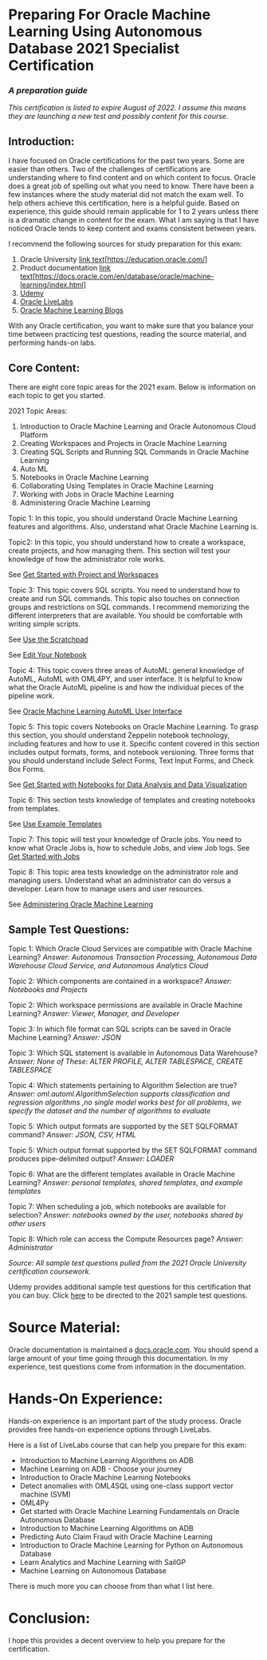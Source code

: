 # Preparing For Oracle Machine Learning Using Autonomous Database 2021 Specialist Certification
### *A preparation guide*

*This certification is listed to expire August of 2022.  I assume this means they are launching a new test and possibly content for this course.*

## Introduction:

I have focused on Oracle certifications for the past two years. Some are easier than others. Two of the challenges of certifications are understanding where to find content and on which content to focus. Oracle does a great job of spelling out what you need to know. There have been a few instances where the study material did not match the exam well. To help others achieve this certification, here is a helpful guide. Based on experience, this guide should remain applicable for 1 to 2 years unless there is a dramatic change in content for the exam. What I am saying is that I have noticed Oracle tends to keep content and exams consistent between years.

I recommend the following sources for study preparation for this exam:
1.	Oracle University <a href="url">link text</a>[https://education.oracle.com/]
2.	Product documentation <a href="url">link text</a>[https://docs.oracle.com/en/database/oracle/machine-learning/index.html]
3.	<a href="https://www.udemy.com/">Udemy </a>
4.	<a href="https://apexapps.oracle.com/pls/apex/dbpm/r/livelabs/home">Oracle LiveLabs</a>
5.	<a href="https://blogs.oracle.com/machinelearning/">Oracle Machine Learning Blogs</a>

With any Oracle certification, you want to make sure that you balance your time between practicing test questions, reading the source material, and performing hands-on labs.

## Core Content:

There are eight core topic areas for the 2021 exam. Below is information on each topic to get you started.

2021 Topic Areas:
1.	Introduction to Oracle Machine Learning and Oracle Autonomous Cloud Platform
2.	Creating Workspaces and Projects in Oracle Machine Learning
3.	Creating SQL Scripts and Running SQL Commands in Oracle Machine Learning
4.	Auto ML
5.	Notebooks in Oracle Machine Learning
6.	Collaborating Using Templates in Oracle Machine Learning
7.	Working with Jobs in Oracle Machine Learning
8.	Administering Oracle Machine Learning

Topic 1: In this topic, you should understand Oracle Machine Learning features and algorithms. Also, understand what Oracle Machine Learning is.

Topic2: In this topic, you should understand how to create a workspace, create projects, and how managing them.  This section will test your knowledge of how the administrator role works.  

See <a href="https://docs.oracle.com/en/database/oracle/machine-learning/oml-notebooks/omlug/get-started-project-and-workspaces1.html">Get Started with Project and Workspaces</a>

Topic 3: This topic covers SQL scripts.  You need to understand how to create and run SQL commands.  This topic also touches on connection groups and restrictions on SQL commands.  I recommend memorizing the different interpreters that are available.  You should be comfortable with writing simple scripts.

See <a href="https://docs.oracle.com/en/database/oracle/machine-learning/oml-notebooks/omlug/use-scratchpad.html">Use the Scratchpad</a>

See <a href="https://docs.oracle.com/en/database/oracle/machine-learning/oml-notebooks/omlug/edit-your-notebook.html">Edit Your Notebook</a>

Topic 4: This topic covers three areas of AutoML: general knowledge of AutoML, AutoML with OML4PY, and user interface.  It is helpful to know what the Oracle AutoML pipeline is and how the individual pieces of the pipeline work.

See <a href="https://docs.oracle.com/en/database/oracle/machine-learning/oml-automl-ui/index.html">Oracle Machine Learning AutoML User Interface</a>

Topic 5: This topic covers Notebooks on Oracle Machine Learning. To grasp this section, you should understand Zeppelin notebook technology, including features and how to use it.  Specific content covered in this section includes output formats, forms, and notebook versioning.  Three forms that you should understand include Select Forms, Text Input Forms, and Check Box Forms.

See <a href="https://docs.oracle.com/en/database/oracle/machine-learning/oml-notebooks/omlug/get-started-notebooks-data-analysis-and-data-visualization1.html">Get Started with Notebooks for Data Analysis and Data Visualization</a>

Topic 6: This section tests knowledge of templates and creating notebooks from templates.

See <a href="https://docs.oracle.com/en/database/oracle/machine-learning/oml-notebooks/omlug/use-library-collaborate-users.html#GUID-09AD4419-B0DE-4F3B-9FEB-0ABA3AFD6E7A">Use Example Templates</a>

Topic 7: This topic will test your knowledge of Oracle jobs.  You need to know what Oracle Jobs is, how to schedule Jobs, and view Job logs.
See <a href="https://docs.oracle.com/en/database/oracle/machine-learning/oml-notebooks/omlug/get-started-jobs.html#GUID-27D680E4-5F9A-42DC-BE37-01DC450D2CC5">Get Started with Jobs</a>

Topic 8: This topic area tests knowledge on the administrator role and managing users.  Understand what an administrator can do versus a developer.  Learn how to manage users and user resources.

See <a href="https://docs.oracle.com/en/database/oracle/machine-learning/oml-notebooks/omlug/administer-oracle-machine-learning.html#GUID-E74F0E2E-EEE5-4421-A0BB-96A58811C04A">Administering Oracle Machine Learning</a>

## Sample Test Questions:

Topic 1: Which Oracle Cloud Services are compatible with Oracle Machine Learning?
*Answer: Autonomous Transaction Processing, Autonomous Data Warehouse Cloud Service, and Autonomous Analytics Cloud*

Topic 2: Which components are contained in a workspace?
*Answer: Notebooks and Projects*

Topic 2: Which workspace permissions are available in Oracle Machine Learning?
*Answer: Viewer, Manager, and Developer*

Topic 3:  In which file format can SQL scripts can be saved in Oracle Machine Learning?
*Answer: JSON*

Topic 3:  Which SQL statement is available in Autonomous Data Warehouse?
*Answer: None of These: ALTER PROFILE, ALTER TABLESPACE, CREATE TABLESPACE*

Topic 4: Which statements pertaining to Algorithm Selection are true?
*Answer: oml.automl.AlgorithmSelection supports classification and regression algorithms ,no single model works best for all problems, we specify the dataset and the number of algorithms to evaluate*

Topic 5: Which output formats are supported by the SET SQLFORMAT command?
*Answer: JSON, CSV, HTML*

Topic 5: Which output format supported by the SET SQLFORMAT command produces pipe-delimited output?
*Answer: LOADER*

Topic 6: What are the different templates available in Oracle Machine Learning?
*Answer: personal templates, shared templates, and example templates*

Topic 7: When scheduling a job, which notebooks are available for selection?
*Answer: notebooks owned by the user, notebooks shared by other users*

Topic 8: Which role can access the Compute Resources page?
*Answer: Administrator*

*Source: All sample test questions pulled from the 2021 Oracle University certification coursework.*

Udemy provides additional sample test questions for this certification that you can buy. Click <a href="https://www.udemy.com/course/1z0-1096-21-oml-using-autonomous-database-2021-specialist/">here</a> to be directed to the 2021 sample test questions.

# Source Material:

Oracle documentation is maintained a <a href="https://docs.oracle.com/en/database/oracle/machine-learning/oml-notebooks/">docs.oracle.com</a>. You should spend a large amount of your time going through this documentation.  In my experience, test questions come from information in the documentation.  

# Hands-On Experience:

Hands-on experience is an important part of the study process.   Oracle provides free hands-on experience options through LiveLabs.  

Here is a list of LiveLabs course that can help you prepare for this exam:
* Introduction to Machine Learning Algorithms on ADB
* Machine Learning on ADB - Choose your journey
*	Introduction to Oracle Machine Learning Notebooks
*	Detect anomalies with OML4SQL using one-class support vector machine (SVM)
*	OML4Py
*	Get started with Oracle Machine Learning Fundamentals on Oracle Autonomous Database
*	Introduction to Machine Learning Algorithms on ADB
* Predicting Auto Claim Fraud with Oracle Machine Learning
*	Introduction to Oracle Machine Learning for Python on Autonomous Database
*	Learn Analytics and Machine Learning with SailGP
*	Machine Learning on Autonomous Database

There is much more you can choose from than what I list here.

# Conclusion:

I hope this provides a decent overview to help you prepare for the certification.  
